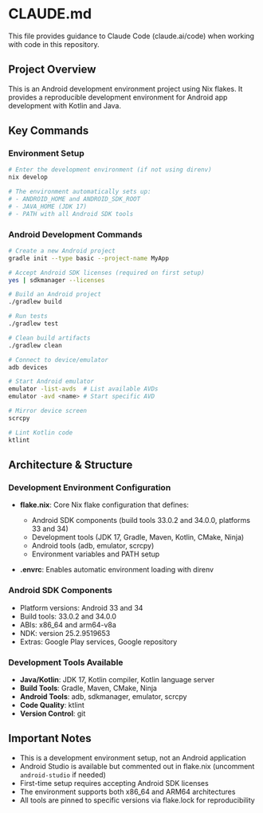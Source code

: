 # CLAUDE.md

This file provides guidance to Claude Code (claude.ai/code) when working with code in this repository.

## Project Overview

This is an Android development environment project using Nix flakes. It provides a reproducible development environment for Android app development with Kotlin and Java.

## Key Commands

### Environment Setup
```bash
# Enter the development environment (if not using direnv)
nix develop

# The environment automatically sets up:
# - ANDROID_HOME and ANDROID_SDK_ROOT
# - JAVA_HOME (JDK 17)
# - PATH with all Android SDK tools
```

### Android Development Commands
```bash
# Create a new Android project
gradle init --type basic --project-name MyApp

# Accept Android SDK licenses (required on first setup)
yes | sdkmanager --licenses

# Build an Android project
./gradlew build

# Run tests
./gradlew test

# Clean build artifacts
./gradlew clean

# Connect to device/emulator
adb devices

# Start Android emulator
emulator -list-avds  # List available AVDs
emulator -avd <name> # Start specific AVD

# Mirror device screen
scrcpy

# Lint Kotlin code
ktlint
```

## Architecture & Structure

### Development Environment Configuration
- **flake.nix**: Core Nix flake configuration that defines:
  - Android SDK components (build tools 33.0.2 and 34.0.0, platforms 33 and 34)
  - Development tools (JDK 17, Gradle, Maven, Kotlin, CMake, Ninja)
  - Android tools (adb, emulator, scrcpy)
  - Environment variables and PATH setup

- **.envrc**: Enables automatic environment loading with direnv

### Android SDK Components
- Platform versions: Android 33 and 34
- Build tools: 33.0.2 and 34.0.0
- ABIs: x86_64 and arm64-v8a
- NDK: version 25.2.9519653
- Extras: Google Play services, Google repository

### Development Tools Available
- **Java/Kotlin**: JDK 17, Kotlin compiler, Kotlin language server
- **Build Tools**: Gradle, Maven, CMake, Ninja
- **Android Tools**: adb, sdkmanager, emulator, scrcpy
- **Code Quality**: ktlint
- **Version Control**: git

## Important Notes

- This is a development environment setup, not an Android application
- Android Studio is available but commented out in flake.nix (uncomment `android-studio` if needed)
- First-time setup requires accepting Android SDK licenses
- The environment supports both x86_64 and ARM64 architectures
- All tools are pinned to specific versions via flake.lock for reproducibility